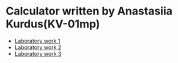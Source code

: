 # Calculator written by Anastasiia Kurdus(KV-01mp)

- [Laboratory work 1](https://docs.google.com/document/d/1ehsTtM06UbxqOB-E6V7vxAdUcpjs3pwbn6eOaOFBR_U)
- [Laboratory work 2](https://docs.google.com/document/d/1N5rsn1r_JbFZx50tacWzy2kd4whTYpFg6os2L-6XaGQ/)
- [Laboratory work 3](https://docs.google.com/document/d/1m7x_FXDdUsMmFVcmS1onBdHMxyIlW1H-iWn1SUPK7L8)
